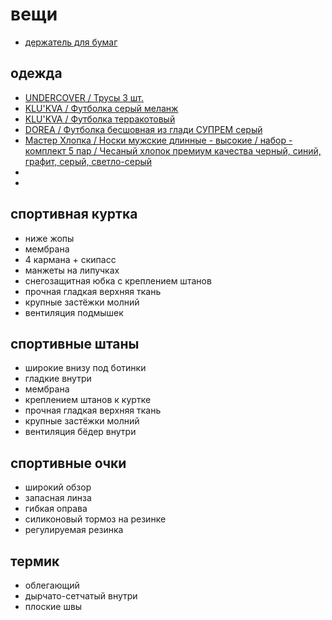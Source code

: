 # вещи

 * [держатель для бумаг](https://www.komus.ru/katalog/mebel/aksessuary-i-predmety-interera/podstavki-derzhateli-i-kronshtejny-/derzhateli-dlya-bumagi/derzhatel-dlya-bumag-a4-profioffice-hd-3la-na-strubtsine-seryj/p/57528/)

## одежда

 * [ UNDERCOVER / Трусы 3 шт.](https://www.wildberries.ru/catalog/13023035/detail.aspx?targetUrl=WL)
 * [ KLU'KVA / Футболка серый меланж](https://www.wildberries.ru/catalog/15223978/detail.aspx?targetUrl=WL)
 * [ KLU'KVA / Футболка терракотовый](https://www.wildberries.ru/catalog/15223987/detail.aspx?targetUrl=WL)
 * [ DOREA / Футболка бесшовная из глади СУПРЕМ серый](https://www.wildberries.ru/catalog/3111355/detail.aspx?targetUrl=WL)
 * [ Мастер Хлопка / Носки мужские длинные - высокие / набор - комплект 5 пар / Чесаный хлопок премиум качества черный, синий, графит, серый, светло-серый](https://www.wildberries.ru/catalog/15535269/detail.aspx?targetUrl=BP)
 * []()
 * []()

## спортивная куртка

 * ниже жопы
 * мембрана
 * 4 кармана + скипасс
 * манжеты на липучках
 * снегозащитная юбка с креплением штанов
 * прочная гладкая верхняя ткань
 * крупные застёжки молний
 * вентиляция подмышек

## спортивные штаны

 * широкие внизу под ботинки
 * гладкие внутри
 * мембрана
 * креплением штанов к куртке
 * прочная гладкая верхняя ткань
 * крупные застёжки молний
 * вентиляция бёдер внутри

## спортивные очки

 * широкий обзор
 * запасная линза
 * гибкая оправа
 * силиконовый тормоз на резинке
 * регулируемая резинка

## термик

 * облегающий
 * дырчато-сетчатый внутри
 * плоские швы